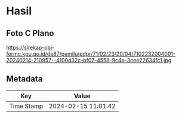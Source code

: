 # Hasil

## Foto C Plano

https://sirekap-obj-formc.kpu.go.id/da87/pemilu/pdpr/71/02/23/20/04/7102232004001-20240214-210957--4100d32c-bf07-4558-9c4e-3cee22634fc1.jpg


## Metadata

| Key        | Value               |
| ---------- | ------------------- |
| Time Stamp | 2024-02-15 11:01:42 |



